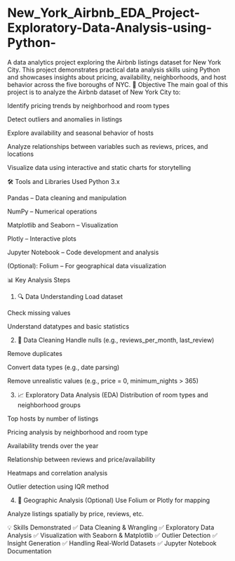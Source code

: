 # New_York_Airbnb_EDA_Project-Exploratory-Data-Analysis-using-Python-
A data analytics project exploring the Airbnb listings dataset for New York City. This project demonstrates practical data analysis skills using Python and showcases insights about pricing, availability, neighborhoods, and host behavior across the five boroughs of NYC.
📌 Objective
The main goal of this project is to analyze the Airbnb dataset of New York City to:

Identify pricing trends by neighborhood and room types

Detect outliers and anomalies in listings

Explore availability and seasonal behavior of hosts

Analyze relationships between variables such as reviews, prices, and locations

Visualize data using interactive and static charts for storytelling

🛠️ Tools and Libraries Used
Python 3.x

Pandas – Data cleaning and manipulation

NumPy – Numerical operations

Matplotlib and Seaborn – Visualization

Plotly – Interactive plots

Jupyter Notebook – Code development and analysis

(Optional): Folium – For geographical data visualization

📊 Key Analysis Steps
1. 🔍 Data Understanding
Load dataset

Check missing values

Understand datatypes and basic statistics

2. 🧹 Data Cleaning
Handle nulls (e.g., reviews_per_month, last_review)

Remove duplicates

Convert data types (e.g., date parsing)

Remove unrealistic values (e.g., price = 0, minimum_nights > 365)

3. 📈 Exploratory Data Analysis (EDA)
Distribution of room types and neighborhood groups

Top hosts by number of listings

Pricing analysis by neighborhood and room type

Availability trends over the year

Relationship between reviews and price/availability

Heatmaps and correlation analysis

Outlier detection using IQR method

4. 📍 Geographic Analysis (Optional)
Use Folium or Plotly for mapping

Analyze listings spatially by price, reviews, etc.

💡 Skills Demonstrated
✅ Data Cleaning & Wrangling
✅ Exploratory Data Analysis
✅ Visualization with Seaborn & Matplotlib
✅ Outlier Detection
✅ Insight Generation
✅ Handling Real-World Datasets
✅ Jupyter Notebook Documentation
